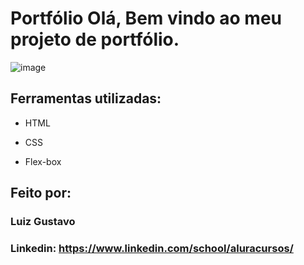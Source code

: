 

# Portfólio Olá, Bem vindo ao meu projeto de portfólio.

![image](https://images2.imgbox.com/03/e7/lIgfvYk2_o.png)

## Ferramentas utilizadas:

* HTML

* CSS

* Flex-box

## Feito por:

### Luiz Gustavo

### Linkedin: https://www.linkedin.com/school/aluracursos/

